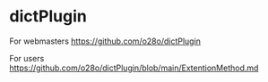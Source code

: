 # dictPlugin

For webmasters https://github.com/o28o/dictPlugin

For users https://github.com/o28o/dictPlugin/blob/main/ExtentionMethod.md


